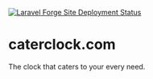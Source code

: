 [![Laravel Forge Site Deployment Status](https://img.shields.io/endpoint?url=https%3A%2F%2Fforge.laravel.com%2Fsite-badges%2F825f40f5-641c-4b08-97aa-45a79c16479f%3Fdate%3D1%26label%3D1%26commit%3D1&style=plastic)](https://forge.laravel.com/servers/874611/sites/2581157)

# caterclock.com

The clock that caters to your every need.
